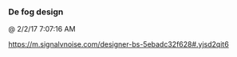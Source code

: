 ﻿

### De fog design
@ 2/2/17 7:07:16 AM

https://m.signalvnoise.com/designer-bs-5ebadc32f628#.yjsd2qit6

